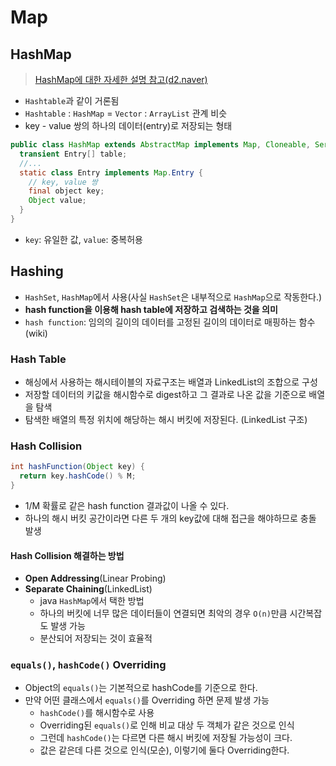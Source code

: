 # Map

## HashMap

> [HashMap에 대한 자세한 설명 참고(d2.naver)](https://d2.naver.com/helloworld/831311)

- `Hashtable`과 같이 거론됨
- `Hashtable` : `HashMap` = `Vector` : `ArrayList` 관계 비슷
- key - value 쌍의 하나의 데이터(entry)로 저장되는 형태

```java
public class HashMap extends AbstractMap implements Map, Cloneable, Serializable {
  transient Entry[] table;
  //...
  static class Entry implements Map.Entry {
    // key, value 쌍
    final object key;
    Object value;
  }
}
```
- `key`: 유일한 값, `value`: 중복허용

## Hashing

- `HashSet`, `HashMap`에서 사용(사실 `HashSet`은 내부적으로 `HashMap`으로 작동한다.)
- **hash function을 이용해 hash table에 저장하고 검색하는 것을 의미**
- `hash function`: 임의의 길이의 데이터를 고정된 길이의 데이터로 매핑하는 함수(wiki)

### Hash Table
- 해싱에서 사용하는 해시테이블의 자료구조는 배열과 LinkedList의 조합으로 구성
- 저장할 데이터의 키값을 해시함수로 digest하고 그 결과로 나온 값을 기준으로 배열을 탐색
- 탐색한 배열의 특정 위치에 해당하는 해시 버킷에 저장된다. (LinkedList 구조)

### Hash Collision

```java
int hashFunction(Object key) {
  return key.hashCode() % M;
}
```
- 1/M 확률로 같은 hash function 결과값이 나올 수 있다.
- 하나의 해시 버킷 공간이라면 다른 두 개의 key값에 대해 접근을 해야하므로 충돌 발생

#### Hash Collision 해결하는 방법
- **Open Addressing**(Linear Probing)
- **Separate Chaining**(LinkedList)
  - java `HashMap`에서 택한 방법
  - 하나의 버킷에 너무 많은 데이터들이 연결되면 최악의 경우 `O(n)`만큼 시간복잡도 발생 가능 
  - 분산되어 저장되는 것이 효율적

### `equals()`, `hashCode()` Overriding
- Object의 `equals()`는 기본적으로 hashCode를 기준으로 한다.
- 만약 어떤 클래스에서 `equals()`를 Overriding 하면 문제 발생 가능  
  - `hashCode()`를 해시함수로 사용
  - Overriding된 `equals()`로 인해 비교 대상 두 객체가 같은 것으로 인식
  - 그런데 `hashCode()`는 다르면 다른 해시 버킷에 저장될 가능성이 크다.
  - 값은 같은데 다른 것으로 인식(모순), 이렇기에 둘다 Overriding한다.


